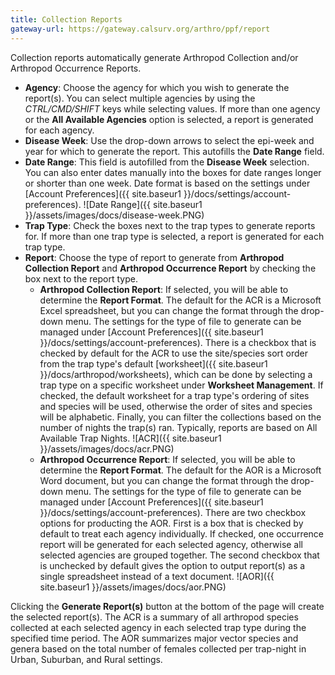 ```yaml
---
title: Collection Reports
gateway-url: https://gateway.calsurv.org/arthro/ppf/report
---
```

Collection reports automatically generate Arthropod Collection and/or Arthropod Occurrence Reports.

* **Agency**: Choose the agency for which you wish to generate the report(s). You can select multiple agencies by using the *CTRL/CMD/SHIFT* keys while selecting values. If more than one agency or the **All Available Agencies** option is selected, a report is generated for each agency.
* **Disease Week**: Use the drop-down arrows to select the epi-week and year for which to generate the report. This autofills the **Date Range** field.
* **Date Range**: This field is autofilled from the **Disease Week** selection. You can also enter dates manually into the boxes for date ranges longer or shorter than one week. Date format is based on the settings under [Account Preferences]({{ site.baseur1 }}/docs/settings/account-preferences).
![Date Range]({{ site.baseur1 }}/assets/images/docs/disease-week.PNG)
* **Trap Type**: Check the boxes next to the trap types to generate reports for. If more than one trap type is selected, a report is generated for each trap type.
* **Report**: Choose the type of report to generate from **Arthropod Collection Report** and **Arthropod Occurrence Report** by checking the box next to the report type.
  + **Arthropod Collection Report**: If selected, you will be able to determine the **Report Format**. The default for the ACR is a Microsoft Excel spreadsheet, but you can change the format through the drop-down menu. The settings for the type of file to generate can be managed under [Account Preferences]({{ site.baseur1 }}/docs/settings/account-preferences). There is a checkbox that is checked by default for the ACR to use the site/species sort order from the trap type's default [worksheet]({{ site.baseur1 }}/docs/arthropod/worksheets), which can be done by selecting a trap type on a specific worksheet under **Worksheet Management**. If checked, the default worksheet for a trap type's ordering of sites and species will be used, otherwise the order of sites and species will be alphabetic. Finally, you can filter the collections based on the number of nights the trap(s) ran. Typically, reports are based on All Available Trap Nights.
  ![ACR]({{ site.baseur1 }}/assets/images/docs/acr.PNG)
  + **Arthropod Occurrence Report**: If selected, you will be able to determine the **Report Format**. The default for the AOR is a Microsoft Word document, but you can change the format through the drop-down menu. The settings for the type of file to generate can be managed under [Account Preferences]({{ site.baseur1 }}/docs/settings/account-preferences). There are two checkbox options for producting the AOR. First is a box that is checked by default to treat each agency individually. If checked, one occurrence report will be generated for each selected agency, otherwise all selected agencies are grouped together. The second checkbox that is unchecked by default gives the option to output report(s) as a single spreadsheet instead of a text document.
  ![AOR]({{ site.baseur1 }}/assets/images/docs/aor.PNG)

Clicking the **Generate Report(s)** button at the bottom of the page will create the selected report(s). The ACR is a summary of all arthropod species collected at each selected agency in each selected trap type during the specified time period. The AOR summarizes major vector species and genera based on the total number of females collected per trap-night in Urban, Suburban, and Rural settings.
